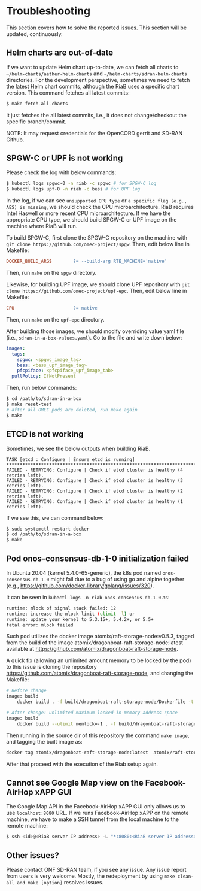 # Troubleshooting
This section covers how to solve the reported issues. This section will be updated, continuously.

## Helm charts are out-of-date
If we want to update Helm chart up-to-date, we can fetch all charts to `~/helm-charts/aether-helm-charts` and  `~/helm-charts/sdran-helm-charts` directories.
For the development perspective, sometimes we need to fetch the latest Helm chart commits, although the RiaB uses a specific chart version. This command fetches all latest commits:
```bash
$ make fetch-all-charts
```
It just fetches the all latest commits, i.e., it does not change/checkout the specific branch/commit.

NOTE: It may request credentials for the OpenCORD gerrit and SD-RAN Github.

## SPGW-C or UPF is not working
Please check the log with below commands:
```bash
$ kubectl logs spgwc-0 -n riab -c spgwc # for SPGW-C log
$ kubectl logs upf-0 -n riab -c bess # for UPF log
```

In the log, if we can see `unsupported CPU type` or `a specific flag (e.g., AES) is missing`, we should check the CPU microarchitecture. RiaB requires Intel Haswell or more recent CPU microarchitecture.
If we have the appropriate CPU type, we should build SPGW-C or UPF image on the machine where RiaB will run.

To build SPGW-C, first clone the SPGW-C repository on the machine with `git clone https://github.com/omec-project/spgw`. Then, edit below line in Makefile:
```makefile
DOCKER_BUILD_ARGS        ?= --build-arg RTE_MACHINE='native'
```
Then, run `make` on the `spgw` directory.

Likewise, for building UPF image, we should clone UPF repository with `git clone https://github.com/omec-project/upf-epc`. Then, edit below line in Makefile:
```makefile
CPU                      ?= native
```
Then, run `make` on the `upf-epc` directory.

After building those images, we should modify overriding value yaml file (i.e., `sdran-in-a-box-values.yaml`). Go to the file and write down below:
```yaml
images:
  tags:
    spgwc: <spgwc_image_tag>
    bess: <bess_upf_image_tag>
    pfcpiface: <pfcpiface_upf_image_tab>
  pullPolicy: IfNotPresent
```
Then, run below commands:
```bash
$ cd /path/to/sdran-in-a-box
$ make reset-test
# after all OMEC pods are deleted, run make again
$ make
```

## ETCD is not working
Sometimes, we see the below outputs when building RiaB.
```text
TASK [etcd : Configure | Ensure etcd is running] ***********************************************************************
FAILED - RETRYING: Configure | Check if etcd cluster is healthy (4 retries left).
FAILED - RETRYING: Configure | Check if etcd cluster is healthy (3 retries left).
FAILED - RETRYING: Configure | Check if etcd cluster is healthy (2 retries left).
FAILED - RETRYING: Configure | Check if etcd cluster is healthy (1 retries left).
```

If we see this, we can command below:
```bash
$ sudo systemctl restart docker
$ cd /path/to/sdran-in-a-box
$ make
```

## Pod onos-consensus-db-1-0 initialization failed

In Ubuntu 20.04 (kernel 5.4.0-65-generic), the k8s pod named `onos-consensus-db-1-0` might fail due to a bug of using go and alpine together (e.g., https://github.com/docker-library/golang/issues/320).

It can be seen in `kubectl logs -n riab onos-consensus-db-1-0` as:
```bash
runtime: mlock of signal stack failed: 12
runtime: increase the mlock limit (ulimit -l) or
runtime: update your kernel to 5.3.15+, 5.4.2+, or 5.5+
fatal error: mlock failed
```

Such pod utilizes the docker image atomix/raft-storage-node:v0.5.3, tagged from the build of the image atomix/dragonboat-raft-storage-node:latest available at https://github.com/atomix/dragonboat-raft-storage-node.

A quick fix (allowing an unlimited amount memory to be locked by the pod) to this issue is cloning the repository https://github.com/atomix/dragonboat-raft-storage-node, and changing the Makefile:

```bash
# Before change
image: build
	docker build . -f build/dragonboat-raft-storage-node/Dockerfile -t atomix/dragonboat-raft-storage-node:${RAFT_STORAGE_NODE_VERSION}

# After change: unlimited maximum locked-in-memory address space
image: build
	docker build --ulimit memlock=-1 . -f build/dragonboat-raft-storage-node/Dockerfile -t atomix/dragonboat-raft-storage-node:${RAFT_STORAGE_NODE_VERSION}
```

Then running in the source dir of this repository the command `make image`, and tagging the built image as:

```bash
docker tag atomix/dragonboat-raft-storage-node:latest  atomix/raft-storage-node:v0.5.3
```

After that proceed with the execution of the Riab setup again.

## Cannot see Google Map view on the Facebook-AirHop xAPP GUI
The Google Map API in the Facebook-AirHop xAPP GUI only allows us to use `localhost:8080` URL.
If we runs Facebook-AirHop xAPP on the remote machine, we have to make a SSH tunnel from the local machine to the remote machine:
```bash
$ ssh <id>@<RiaB server IP address> -L "*:8080:<RiaB server IP address>:30095"
```

## Other issues?
Please contact ONF SD-RAN team, if you see any issue. Any issue report from users is very welcome.
Mostly, the redeployment by using `make clean-all and make [option]` resolves issues.